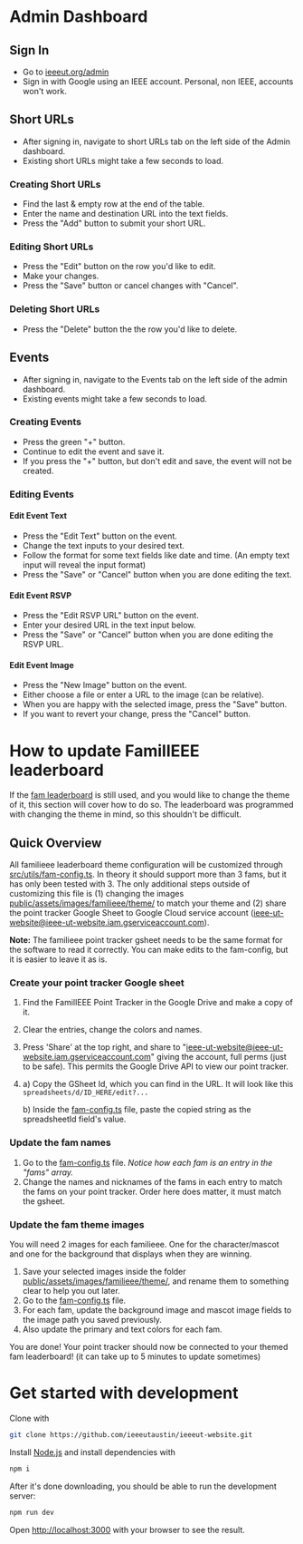 # Admin Dashboard

## Sign In

- Go to [ieeeut.org/admin](https://ieeeut.org/admin)
- Sign in with Google using an IEEE account. Personal, non IEEE, accounts won't work.

## Short URLs
- After signing in, navigate to short URLs tab on the left side of the Admin dashboard.
- Existing short URLs might take a few seconds to load.

### Creating Short URLs
- Find the last & empty row at the end of the table.
- Enter the name and destination URL into the text fields.
- Press the "Add" button to submit your short URL.

### Editing Short URLs
- Press the "Edit" button on the row you'd like to edit.
- Make your changes.
- Press the "Save" button or cancel changes with "Cancel".

### Deleting Short URLs
- Press the "Delete" button the the row you'd like to delete.

## Events
- After signing in, navigate to the Events tab on the left side of the admin dashboard.
- Existing events might take a few seconds to load.

### Creating Events
- Press the green "+" button.
- Continue to edit the event and save it.
- If you press the "+" button, but don't edit and save, the event will not be created.

### Editing Events

#### Edit Event Text
- Press the "Edit Text" button on the event.
- Change the text inputs to your desired text.
- Follow the format for some text fields like date and time. (An empty text input will reveal the input format)
- Press the "Save" or "Cancel" button when you are done editing the text.

#### Edit Event RSVP
- Press the "Edit RSVP URL" button on the event.
- Enter your desired URL in the text input below.
- Press the "Save" or "Cancel" button when you are done editing the RSVP URL.

#### Edit Event Image
- Press the "New Image" button on the event.
- Either choose a file or enter a URL to the image (can be relative).
- When you are happy with the selected image, press the "Save" button.
- If you want to revert your change, press the "Cancel" button.

# How to update FamilIEEE leaderboard
If the [fam leaderboard](https://ieee.ece.utexas.edu/familieee/leaderboard) is still used, and you would like to change the theme of it, this section will cover how to do so. The leaderboard was programmed with changing the theme in mind, so this shouldn't be difficult.

## Quick Overview
All familieee leaderboard theme configuration will be customized through [src/utils/fam-config.ts](src/utils/fam-config.ts). In theory it should support more than 3 fams, but it has only been tested with 3. The only additional steps outside of customizing this file is (1) changing the images [public/assets/images/familieee/theme/](public/assets/images/familieee/theme/) to match your theme and (2) share the point tracker Google Sheet to Google Cloud service account (ieee-ut-website@ieee-ut-website.iam.gserviceaccount.com).

**Note:** The familieee point tracker gsheet needs to be the same format for the software to read it correctly. You can make edits to the fam-config, but it is easier to leave it as is.

### Create your point tracker Google sheet
1. Find the FamilIEEE Point Tracker in the Google Drive and make a copy of it.
2. Clear the entries, change the colors and names.
3. Press 'Share' at the top right, and share to "ieee-ut-website@ieee-ut-website.iam.gserviceaccount.com" giving the account, full perms (just to be safe). This permits the Google Drive API to view our point tracker.

4. a) Copy the GSheet Id, which you can find in the URL. It will look like this `spreadsheets/d/ID_HERE/edit?...`

    b) Inside the [fam-config.ts](src/utils/fam-config.ts) file, paste the copied string as the spreadsheetId field's value.

### Update the fam names
1. Go to the [fam-config.ts](src/utils/fam-config.ts) file. *Notice how each fam is an entry in the "fams" array.*
2. Change the names and nicknames of the fams in each entry to match the fams on your point tracker. Order here does matter, it must match the gsheet.

### Update the fam theme images
You will need 2 images for each familieee. One for the character/mascot and one for the background that displays when they are winning.
1. Save your selected images inside the folder [public/assets/images/familieee/theme/](public/assets/images/familieee/theme/), and rename them to something clear to help you out later.
2. Go to the [fam-config.ts](src/utils/fam-config.ts) file.
3. For each fam, update the background image and mascot image fields to the image path you saved previously.
4. Also update the primary and text colors for each fam.

You are done! Your point tracker should now be connected to your themed fam leaderboard! (it can take up to 5 minutes to update sometimes)

# Get started with development

Clone with

```bash
git clone https://github.com/ieeeutaustin/ieeeut-website.git
```

Install [Node.js](https://nodejs.org/en) and install dependencies with

```bash
npm i
```

After it's done downloading, you should be able to run the development server:

```bash
npm run dev
```

Open [http://localhost:3000](http://localhost:3000) with your browser to see the result.
